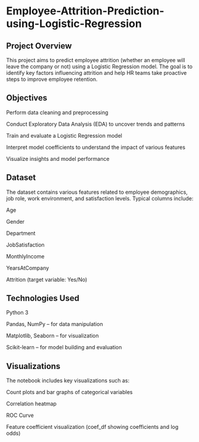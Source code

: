 # Employee-Attrition-Prediction-using-Logistic-Regression

## Project Overview

This project aims to predict employee attrition (whether an employee will leave the company or not) using a Logistic Regression model. The goal is to identify key factors influencing attrition and help HR teams take proactive steps to improve employee retention.

## Objectives

Perform data cleaning and preprocessing

Conduct Exploratory Data Analysis (EDA) to uncover trends and patterns

Train and evaluate a Logistic Regression model

Interpret model coefficients to understand the impact of various features

Visualize insights and model performance

## Dataset

The dataset contains various features related to employee demographics, job role, work environment, and satisfaction levels.
Typical columns include:

Age

Gender

Department

JobSatisfaction

MonthlyIncome

YearsAtCompany

Attrition (target variable: Yes/No)

## Technologies Used

Python 3

Pandas, NumPy – for data manipulation

Matplotlib, Seaborn – for visualization

Scikit-learn – for model building and evaluation

## Visualizations

The notebook includes key visualizations such as:

Count plots and bar graphs of categorical variables

Correlation heatmap

ROC Curve

Feature coefficient visualization (coef_df showing coefficients and log odds)
